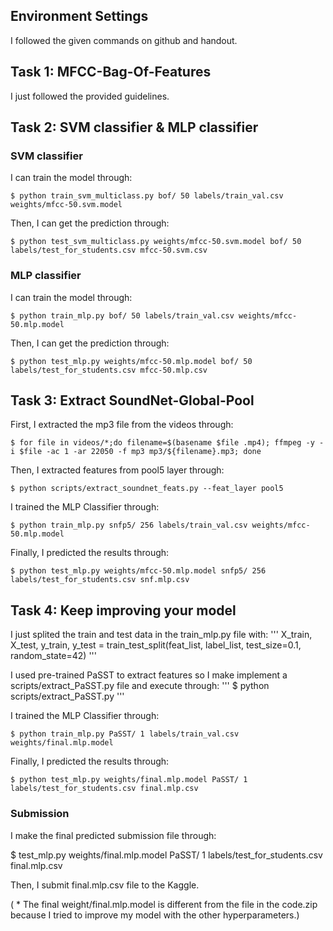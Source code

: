 ## Environment Settings

I followed the given commands on github and handout.

## Task 1: MFCC-Bag-Of-Features

I just followed the provided guidelines.

## Task 2: SVM classifier & MLP classifier

### SVM classifier

I can train the model through:
```
$ python train_svm_multiclass.py bof/ 50 labels/train_val.csv weights/mfcc-50.svm.model
```
Then, I can get the prediction through:
```
$ python test_svm_multiclass.py weights/mfcc-50.svm.model bof/ 50 labels/test_for_students.csv mfcc-50.svm.csv
```

### MLP classifier

I can train the model through:
```
$ python train_mlp.py bof/ 50 labels/train_val.csv weights/mfcc-50.mlp.model
```
Then, I can get the prediction through:
```
$ python test_mlp.py weights/mfcc-50.mlp.model bof/ 50 labels/test_for_students.csv mfcc-50.mlp.csv
```

## Task 3: Extract SoundNet-Global-Pool

First, I extracted the mp3 file from the videos through:
```
$ for file in videos/*;do filename=$(basename $file .mp4); ffmpeg -y -i $file -ac 1 -ar 22050 -f mp3 mp3/${filename}.mp3; done
```

Then, I extracted features from pool5 layer through:
```
$ python scripts/extract_soundnet_feats.py --feat_layer pool5
```

I trained the MLP Classifier through:
```
$ python train_mlp.py snfp5/ 256 labels/train_val.csv weights/mfcc-50.mlp.model
```

Finally, I predicted the results through:
```
$ python test_mlp.py weights/mfcc-50.mlp.model snfp5/ 256 labels/test_for_students.csv snf.mlp.csv
```


## Task 4: Keep improving your model

I just splited the train and test data in the train_mlp.py file with:
'''
X_train, X_test, y_train, y_test = train_test_split(feat_list, label_list, test_size=0.1, random_state=42)
'''

I used pre-trained PaSST to extract features so I make implement a scripts/extract_PaSST.py file and execute through:
'''
$ python scripts/extract_PaSST.py
'''

I trained the MLP Classifier through:
```
$ python train_mlp.py PaSST/ 1 labels/train_val.csv weights/final.mlp.model
```

Finally, I predicted the results through:
```
$ python test_mlp.py weights/final.mlp.model PaSST/ 1 labels/test_for_students.csv final.mlp.csv
```
### Submission

I make the final predicted submission file through:

$ test_mlp.py weights/final.mlp.model PaSST/ 1 labels/test_for_students.csv final.mlp.csv

Then, I submit final.mlp.csv file to the Kaggle.

( * The final weight/final.mlp.model is different from the file in the code.zip because I tried to improve my model with the other hyperparameters.)

